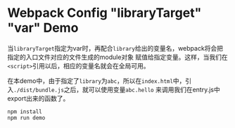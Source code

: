 Webpack Config "libraryTarget" "var" Demo
=======================================

当`libraryTarget`指定为var时，再配合`library`给出的变量名，webpack将会把指定的入口文件对应的文件生成的module对象
赋值给指定变量。这样，当我们在`<script>`引用以后，相应的变量名就会在全局可用。

在本demo中，由于指定了`library`为`abc`，所以在`index.html`中，引入`./dist/bundle.js`之后，就可以使用变量`abc.hello`
来调用我们在entry.js中export出来的函数了。

```
npm install
npm run demo
```
